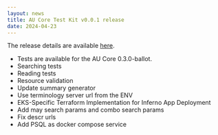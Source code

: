 ```yaml
---
layout: news
title: AU Core Test Kit v0.0.1 release
date: 2024-04-23
---
```


The release details are available [here](https://github.com/hl7au/au-fhir-core-inferno/releases/tag/v0.0.1). 


<!-- break -->

* Tests are available for the AU Core 0.3.0-ballot.
* Searching tests
* Reading tests
* Resource validation
* Update summary generator
* Use terminology server url from the ENV
* EKS-Specific Terraform Implementation for Inferno App Deployment
* Add may search params and combo search params
* Fix descr urls
* Add PSQL as docker compose service


